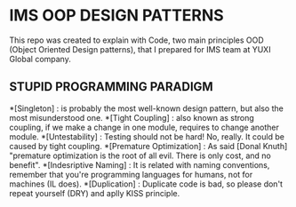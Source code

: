 # IMS OOP DESIGN PATTERNS

This repo was created to explain with Code, two main principles OOD (Object Oriented Design patterns), that I prepared for IMS team at YUXI Global company.

## STUPID PROGRAMMING PARADIGM

*[Singleton] : is probably the most well-known design pattern, but also the most misunderstood one.
*[Tight Coupling] : also known as strong coupling, if we make a change in one module, requires to change another module.
*[Untestability] : Testing should not be hard! No, really. It could be caused by tight coupling.
*[Premature Optimization] : As said [Donal Knuth] "premature optimization is the root of all evil. There is only cost, and no benefit".
*[Indesriptive Naming] : It is related with naming conventions, remember that you're programming languages for humans, not for machines (IL does).
*[Duplication] : Duplicate code is bad, so please don't repeat yourself (DRY) and aplly KISS principle.


